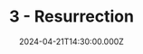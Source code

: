 ---
video:
  type: vimeo
  id: 937526731
speaker:
  permalink: bart-wilkins
  name: Bart Wilkins
title: 3 - Resurrection
image: https://i.imgur.com/Qxgk9qN.png
date: 2024-04-21T14:30:00.000Z
series: "life-after-life"
---